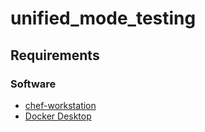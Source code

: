 # unified_mode_testing

## Requirements
### Software

- [chef-workstation][1]
- [Docker Desktop][2]

[1]: https://docs.chef.io/workstation/install_workstation/#installation
[2]: https://www.docker.com/products/docker-desktop
